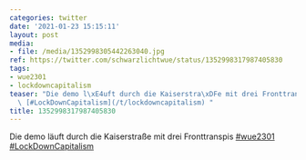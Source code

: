 ```yaml
---
categories: twitter
date: '2021-01-23 15:15:11'
layout: post
media:
- file: /media/1352998305442263040.jpg
ref: https://twitter.com/schwarzlichtwue/status/1352998317987405830
tags:
- wue2301
- lockdowncapitalism
teaser: "Die demo l\xE4uft durch die Kaiserstra\xDFe mit drei Fronttranspis [#wue2301](/t/wue2301)\
  \ [#LockDownCapitalism](/t/lockdowncapitalism) "
title: 1352998317987405830
---
```

Die demo läuft durch die Kaiserstraße mit drei Fronttranspis [#wue2301](/t/wue2301) [#LockDownCapitalism](/t/lockdowncapitalism) 